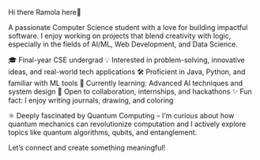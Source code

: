 Hi there Ramola here👋

A passionate Computer Science student with a love for building impactful software. I enjoy working on projects that blend creativity with logic, especially in the fields of AI/ML, Web Development, and Data Science.

🎓 Final-year CSE undergrad 💡 Interested in problem-solving, innovative ideas, and real-world tech applications 🛠️ Proficient in Java, Python, and familiar with ML tools 🧠 Currently learning: Advanced AI techniques and system design 🌱 Open to collaboration, internships, and hackathons ✨ Fun fact: I enjoy writing journals, drawing, and coloring

⚛️ Deeply fascinated by Quantum Computing – I’m curious about how quantum mechanics can revolutionize computation and I actively explore topics like quantum algorithms, qubits, and entanglement.

Let’s connect and create something meaningful!
